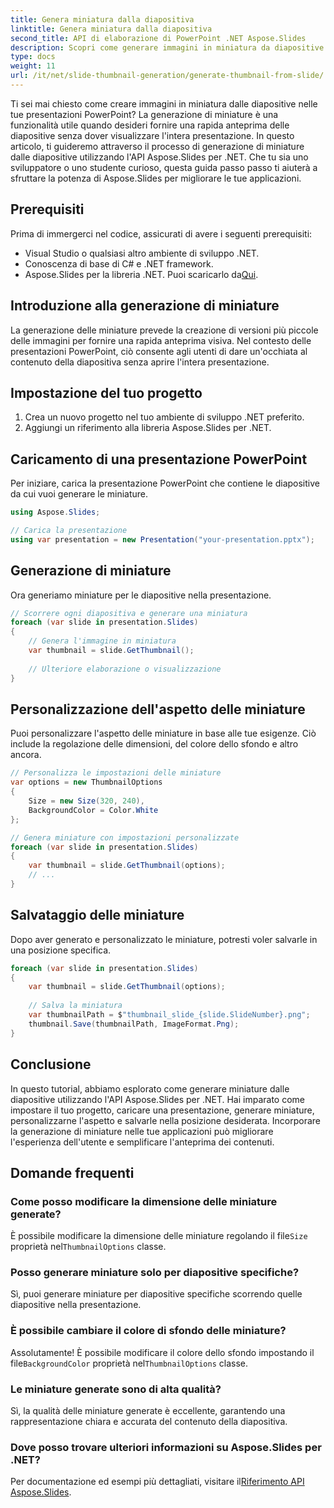 ```yaml
---
title: Genera miniatura dalla diapositiva
linktitle: Genera miniatura dalla diapositiva
second_title: API di elaborazione di PowerPoint .NET Aspose.Slides
description: Scopri come generare immagini in miniatura da diapositive di PowerPoint utilizzando Aspose.Slides per .NET. Guida passo passo con il codice sorgente. Migliora l'esperienza utente con le anteprime delle diapositive.
type: docs
weight: 11
url: /it/net/slide-thumbnail-generation/generate-thumbnail-from-slide/
---
```


Ti sei mai chiesto come creare immagini in miniatura dalle diapositive nelle tue presentazioni PowerPoint? La generazione di miniature è una funzionalità utile quando desideri fornire una rapida anteprima delle diapositive senza dover visualizzare l'intera presentazione. In questo articolo, ti guideremo attraverso il processo di generazione di miniature dalle diapositive utilizzando l'API Aspose.Slides per .NET. Che tu sia uno sviluppatore o uno studente curioso, questa guida passo passo ti aiuterà a sfruttare la potenza di Aspose.Slides per migliorare le tue applicazioni.

## Prerequisiti

Prima di immergerci nel codice, assicurati di avere i seguenti prerequisiti:

- Visual Studio o qualsiasi altro ambiente di sviluppo .NET.
- Conoscenza di base di C# e .NET framework.
-  Aspose.Slides per la libreria .NET. Puoi scaricarlo da[Qui](https://releases.aspose.com/slides/net/).

## Introduzione alla generazione di miniature

La generazione delle miniature prevede la creazione di versioni più piccole delle immagini per fornire una rapida anteprima visiva. Nel contesto delle presentazioni PowerPoint, ciò consente agli utenti di dare un'occhiata al contenuto della diapositiva senza aprire l'intera presentazione.

## Impostazione del tuo progetto

1. Crea un nuovo progetto nel tuo ambiente di sviluppo .NET preferito.
2. Aggiungi un riferimento alla libreria Aspose.Slides per .NET.

## Caricamento di una presentazione PowerPoint

Per iniziare, carica la presentazione PowerPoint che contiene le diapositive da cui vuoi generare le miniature.

```csharp
using Aspose.Slides;

// Carica la presentazione
using var presentation = new Presentation("your-presentation.pptx");
```

## Generazione di miniature

Ora generiamo miniature per le diapositive nella presentazione.

```csharp
// Scorrere ogni diapositiva e generare una miniatura
foreach (var slide in presentation.Slides)
{
    // Genera l'immagine in miniatura
    var thumbnail = slide.GetThumbnail();
    
    // Ulteriore elaborazione o visualizzazione
}
```

## Personalizzazione dell'aspetto delle miniature

Puoi personalizzare l'aspetto delle miniature in base alle tue esigenze. Ciò include la regolazione delle dimensioni, del colore dello sfondo e altro ancora.

```csharp
// Personalizza le impostazioni delle miniature
var options = new ThumbnailOptions
{
    Size = new Size(320, 240),
    BackgroundColor = Color.White
};

// Genera miniature con impostazioni personalizzate
foreach (var slide in presentation.Slides)
{
    var thumbnail = slide.GetThumbnail(options);
    // ...
}
```

## Salvataggio delle miniature

Dopo aver generato e personalizzato le miniature, potresti voler salvarle in una posizione specifica.

```csharp
foreach (var slide in presentation.Slides)
{
    var thumbnail = slide.GetThumbnail(options);
    
    // Salva la miniatura
    var thumbnailPath = $"thumbnail_slide_{slide.SlideNumber}.png";
    thumbnail.Save(thumbnailPath, ImageFormat.Png);
}
```

## Conclusione

In questo tutorial, abbiamo esplorato come generare miniature dalle diapositive utilizzando l'API Aspose.Slides per .NET. Hai imparato come impostare il tuo progetto, caricare una presentazione, generare miniature, personalizzarne l'aspetto e salvarle nella posizione desiderata. Incorporare la generazione di miniature nelle tue applicazioni può migliorare l'esperienza dell'utente e semplificare l'anteprima dei contenuti.

## Domande frequenti

### Come posso modificare la dimensione delle miniature generate?

 È possibile modificare la dimensione delle miniature regolando il file`Size` proprietà nel`ThumbnailOptions` classe.

### Posso generare miniature solo per diapositive specifiche?

Sì, puoi generare miniature per diapositive specifiche scorrendo quelle diapositive nella presentazione.

### È possibile cambiare il colore di sfondo delle miniature?

 Assolutamente! È possibile modificare il colore dello sfondo impostando il file`BackgroundColor` proprietà nel`ThumbnailOptions` classe.

### Le miniature generate sono di alta qualità?

Sì, la qualità delle miniature generate è eccellente, garantendo una rappresentazione chiara e accurata del contenuto della diapositiva.

### Dove posso trovare ulteriori informazioni su Aspose.Slides per .NET?

 Per documentazione ed esempi più dettagliati, visitare il[Riferimento API Aspose.Slides](https://reference.aspose.com/slides/net/).